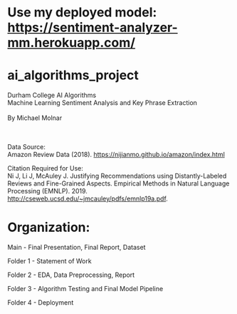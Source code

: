 # Use my deployed model: https://sentiment-analyzer-mm.herokuapp.com/


# ai_algorithms_project
Durham College AI Algorithms<br/>
Machine Learning Sentiment Analysis and Key Phrase Extraction<br/><br/>
By Michael Molnar<br/><br/><br/>

Data Source:<br/>
Amazon Review Data (2018).  https://nijianmo.github.io/amazon/index.html


Citation Required for Use:<br/>
Ni J, Li J, McAuley J.  Justifying Recommendations using Distantly-Labeled Reviews and Fine-Grained Aspects.  Empirical Methods in Natural Language Processing (EMNLP).  2019. http://cseweb.ucsd.edu/~jmcauley/pdfs/emnlp19a.pdf.  

# Organization:

Main - Final Presentation, Final Report, Dataset

Folder 1 - Statement of Work

Folder 2 - EDA, Data Preprocessing, Report

Folder 3 - Algorithm Testing and Final Model Pipeline

Folder 4 - Deployment 
